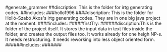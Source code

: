 #generate_grammer
##discription: This is the folder for irtg generating codes.
##includes:
###hollo1996
####discription: This is the folder for Holló-Szabó Ákos's irtg generating codes. They are in one big java project at the moment.
####includes:
#####firstTry:
######discription:This is the folder of the project itself. It stores the input data in text files inside the folder, and creates the output files too. It works already for one heigh NP-s. It needs restructuring. It needs reworking into less object oriented form.
######includes:
#######

